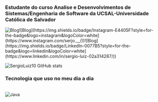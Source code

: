 ### Estudante do curso Analise e Desenvolvimentos de Sistemas/Engenharia de Software da UCSAL-Universidade Católica de Salvador
![Blog](https://img.shields.io/badge/Gmail-D14836?style=for-the-badge&logo=gmail&logoColor=white](https://mail.google.com/mail/u/0/?tab=rm&ogbl#inbox))![Blog](https://img.shields.io/badge/Instagram-E4405F?style=for-the-badge&logo=instagram&logoColor=white](https://www.instagram.com/serjo.__/))![Blog](https://img.shields.io/badge/LinkedIn-0077B5?style=for-the-badge&logo=linkedin&logoColor=white](https://www.linkedin.com/in/sergio-luiz-02a314287/))

![SergioLuiz10 GitHub stats](https://github-readme-stats.vercel.app/api?username=SergioLuiz10&show_icons=true&theme=gruvbox)


### Tecnologia que uso no meu dia a dia

<div style="display:inline_block"><br/>
    <img align="center" alt="Java "src="https://img.shields.io/badge/Java-ED8B00?style=for-the-badge&logo=openjdk&logoColor=white"/>
</div>
